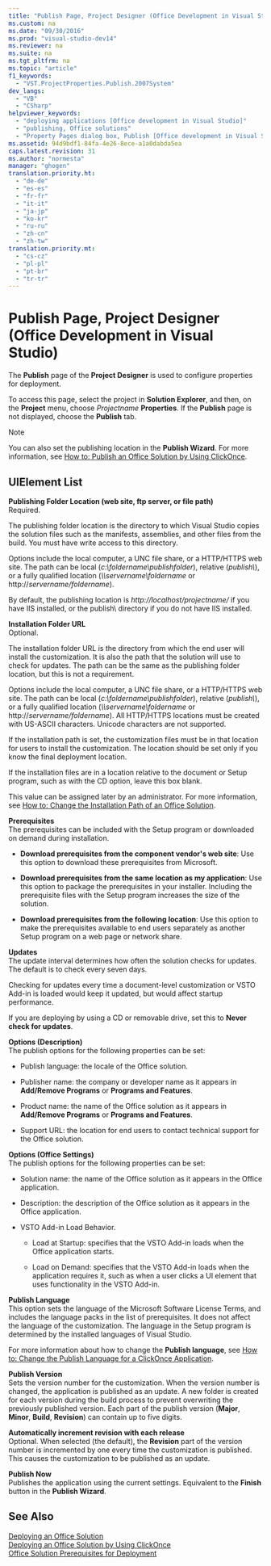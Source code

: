 ```yaml
---
title: "Publish Page, Project Designer (Office Development in Visual Studio)"
ms.custom: na
ms.date: "09/30/2016"
ms.prod: "visual-studio-dev14"
ms.reviewer: na
ms.suite: na
ms.tgt_pltfrm: na
ms.topic: "article"
f1_keywords: 
  - "VST.ProjectProperties.Publish.2007System"
dev_langs: 
  - "VB"
  - "CSharp"
helpviewer_keywords: 
  - "deploying applications [Office development in Visual Studio]"
  - "publishing, Office solutions"
  - "Property Pages dialog box, Publish [Office development in Visual Studio]"
ms.assetid: 94d9bdf1-84fa-4e26-8ece-a1a0dabda5ea
caps.latest.revision: 31
ms.author: "normesta"
manager: "ghogen"
translation.priority.ht: 
  - "de-de"
  - "es-es"
  - "fr-fr"
  - "it-it"
  - "ja-jp"
  - "ko-kr"
  - "ru-ru"
  - "zh-cn"
  - "zh-tw"
translation.priority.mt: 
  - "cs-cz"
  - "pl-pl"
  - "pt-br"
  - "tr-tr"
---
```

# Publish Page, Project Designer (Office Development in Visual Studio)
  The **Publish** page of the **Project Designer** is used to configure properties for deployment.  
  
 To access this page, select the project in **Solution Explorer**, and then, on the **Project** menu, choose *Projectname* **Properties**. If the **Publish** page is not displayed, choose the **Publish** tab.  
  
> [!NOTE]  
>  You can also set the publishing location in the **Publish Wizard**. For more information, see [How to: Publish an Office Solution by Using ClickOnce](assetId:///2b6c247e-bc04-4ce4-bb64-c4e79bb3d5b8).  
  
## UIElement List  
 **Publishing Folder Location (web site, ftp server, or file path)**  
 Required.  
  
 The publishing folder location is the directory to which Visual Studio copies the solution files such as the manifests, assemblies, and other files from the build. You must have write access to this directory.  
  
 Options include the local computer, a UNC file share, or a HTTP/HTTPS web site. The path can be local (*c:\foldername\publishfolder*), relative (*publish\\*), or a fully qualified location (*\\\servername\foldername* or http://*servername/foldername*).  
  
 By default, the publishing location is *http://localhost/projectname/* if you have IIS installed, or the publish\ directory if you do not have IIS installed.  
  
 **Installation Folder URL**  
 Optional.  
  
 The installation folder URL is the directory from which the end user will install the customization. It is also the path that the solution will use to check for updates. The path can be the same as the publishing folder location, but this is not a requirement.  
  
 Options include the local computer, a UNC file share, or a HTTP/HTTPS web site. The path can be local (*c:\foldername\publishfolder*), relative (*publish\\*), or a fully qualified location (*\\\servername\foldername* or http://*servername/foldername*). All HTTP/HTTPS locations must be created with US-ASCII characters. Unicode characters are not supported.  
  
 If the installation path is set, the customization files must be in that location for users to install the customization. The location should be set only if you know the final deployment location.  
  
 If the installation files are in a location relative to the document or Setup program, such as with the CD option, leave this box blank.  
  
 This value can be assigned later by an administrator. For more information, see [How to: Change the Installation Path of an Office Solution](assetId:///d0eaa07b-2d72-4902-899f-2f9fb165b8fd).  
  
 **Prerequisites**  
 The prerequisites can be included with the Setup program or downloaded on demand during installation.  
  
-   **Download prerequisites from the component vendor's web site**: Use this option to download these prerequisites from Microsoft.  
  
-   **Download prerequisites from the same location as my application**: Use this option to package the prerequisites in your installer. Including the prerequisite files with the Setup program increases the size of the solution.  
  
-   **Download prerequisites from the following location**: Use this option to make the prerequisites available to end users separately as another Setup program on a web page or network share.  
  
 **Updates**  
 The update interval determines how often the solution checks for updates. The default is to check every seven days.  
  
 Checking for updates every time a document-level customization or VSTO Add-in is loaded would keep it updated, but would affect startup performance.  
  
 If you are deploying by using a CD or removable drive, set this to **Never check for updates**.  
  
 **Options (Description)**  
 The publish options for the following properties can be set:  
  
-   Publish language: the locale of the Office solution.  
  
-   Publisher name: the company or developer name as it appears in **Add/Remove Programs** or **Programs and Features**.  
  
-   Product name: the name of the Office solution as it appears in **Add/Remove Programs** or **Programs and Features**.  
  
-   Support URL: the location for end users to contact technical support for the Office solution.  
  
 **Options (Office Settings)**  
 The publish options for the following properties can be set:  
  
-   Solution name: the name of the Office solution as it appears in the Office application.  
  
-   Description: the description of the Office solution as it appears in the Office application.  
  
-   VSTO Add-in Load Behavior.  
  
    -   Load at Startup: specifies that the VSTO Add-in loads when the Office application starts.  
  
    -   Load on Demand: specifies that the VSTO Add-in loads when the application requires it, such as when a user clicks a UI element that uses functionality in the VSTO Add-in.  
  
 **Publish Language**  
 This option sets the language of the Microsoft Software License Terms, and includes the language packs in the list of prerequisites. It does not affect the language of the customization. The language in the Setup program is determined by the installed languages of Visual Studio.  
  
 For more information about how to change the **Publish language**, see [How to: Change the Publish Language for a ClickOnce Application](../Topic/How%20to:%20Change%20the%20Publish%20Language%20for%20a%20ClickOnce%20Application.md).  
  
 **Publish Version**  
 Sets the version number for the customization. When the version number is changed, the application is published as an update. A new folder is created for each version during the build process to prevent overwriting the previously published version. Each part of the publish version (**Major**, **Minor**, **Build**, **Revision**) can contain up to five digits.  
  
 **Automatically increment revision with each release**  
 Optional. When selected (the default), the **Revision** part of the version number is incremented by one every time the customization is published. This causes the customization to be published as an update.  
  
 **Publish Now**  
 Publishes the application using the current settings. Equivalent to the **Finish** button in the **Publish Wizard**.  
  
## See Also  
 [Deploying an Office Solution](../VS_officedev/deploying-an-office-solution.md)   
 [Deploying an Office Solution by Using ClickOnce](../VS_officedev/deploying-an-office-solution-by-using-clickonce.md)   
 [Office Solution Prerequisites for Deployment](assetId:///9f672809-43a3-40a1-9057-397ce3b5126e)  
  
  